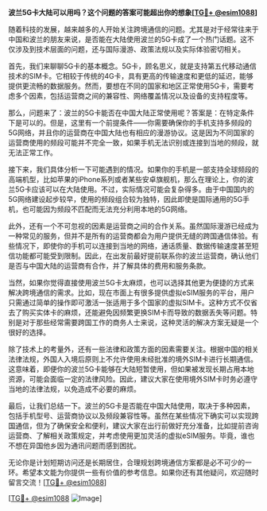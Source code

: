 **波兰5G卡大陆可以用吗？这个问题的答案可能超出你的想象[[TG💪+ @esim1088](https://t.me/s/esim1088)]**

随着科技的发展，越来越多的人开始关注跨境通信的问题。尤其是对于经常往来于中国和波兰的朋友来说，是否能在大陆使用波兰的5G卡成了一个热门话题。这不仅涉及到技术层面的问题，还与国际漫游、政策法规以及实际体验密切相关。

首先，我们来聊聊5G卡的基本概念。5G卡，顾名思义，就是支持第五代移动通信技术的SIM卡。它相较于传统的4G卡，具有更高的传输速度和更低的延迟，能够提供更流畅的数据服务。然而，要想在不同的国家和地区正常使用5G卡，需要考虑多个因素，包括运营商之间的兼容性、网络覆盖情况以及设备的支持程度等。

那么，问题来了：波兰的5G卡能否在中国大陆正常使用呢？答案是：在特定条件下是可以的。但是，这里有一个前提条件——你需要确保你的手机支持多频段的5G网络，并且你的运营商在中国大陆也有相应的漫游协议。这是因为不同国家的运营商使用的频段可能并不完全一致，如果手机无法识别或连接到当地的频段，就无法正常工作。

接下来，我们具体分析一下可能遇到的情况。如果你的手机是一部支持全球频段的高端机型，比如苹果的iPhone系列或者某些安卓旗舰机，那么在理论上，你的波兰5G卡应该可以在大陆使用。不过，实际情况可能会复杂得多。由于中国国内的5G网络建设起步较早，使用的频段组合较为独特，因此即使是国际通用的5G手机，也可能因为频段不匹配而无法充分利用本地的5G网络。

此外，还有一个不可忽视的因素是运营商之间的合作关系。虽然国际漫游已经成为一种常见的服务，但并不是所有的运营商都会为用户提供无缝的跨国通信体验。有些情况下，即使你的手机可以连接到当地的网络，通话质量、数据传输速度甚至短信功能都可能受到限制。因此，在出发前最好提前联系你的波兰运营商，确认他们是否与中国大陆的运营商有合作，并了解具体的费用和服务条款。

当然，如果你觉得直接使用波兰5G卡太麻烦，也可以选择其他更为便捷的方式来解决跨境通信的需求。比如，现在市面上有很多提供虚拟eSIM服务的平台，用户只需通过简单的操作即可激活一张适用于多个国家的虚拟SIM卡。这种方式不仅省去了购买实体卡的麻烦，还能避免因频繁更换SIM卡而导致的数据丢失等问题。特别是对于那些经常需要跨国工作的商务人士来说，这种灵活的解决方案无疑是一个很好的选择。

除了技术上的考量外，还有一些法律和政策方面的因素需要关注。根据中国的相关法律法规，外国人入境后原则上不允许使用未经批准的境外SIM卡进行长期通信。这意味着，即便你的波兰5G卡能够在大陆短暂使用，但如果被发现长期占用本地资源，可能会面临一定的法律风险。因此，建议大家在使用境外SIM卡时务必遵守当地的法律法规，以免造成不必要的麻烦。

最后，让我们总结一下。波兰的5G卡是否能在中国大陆使用，取决于多种因素，包括手机型号、运营商协议以及频段兼容性等。虽然在某些情况下确实可以实现跨国通信，但为了确保安全和便利，建议大家在出行前做好充分准备，比如提前咨询运营商、了解相关政策规定，并考虑使用更加灵活的虚拟eSIM服务。毕竟，谁也不想在异国他乡因为通讯问题而感到困扰。

无论你是计划短期访问还是长期居住，合理规划跨境通信方案都是必不可少的一环。希望本文能为你提供一些有价值的参考信息。如果你还有其他疑问，欢迎随时留言交流！[[TG💪+ @esim1088](https://t.me/s/esim1088)]

[[TG💪+ @esim1088](https://t.me/s/esim1088) ![Image](https://i.postimg.cc/4NQfJmqS/Snipaste-2025-05-13-00-14-12.png)]